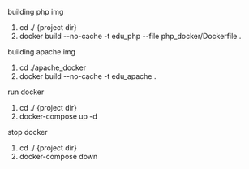 building php img

1. cd ./ {project dir}
2. docker build --no-cache -t edu_php --file php_docker/Dockerfile .

building apache img

1. cd ./apache_docker
2. docker build --no-cache -t edu_apache .


run docker 

1. cd ./ {project dir}
2. docker-compose up -d

stop docker

1. cd ./ {project dir}
2. docker-compose down
